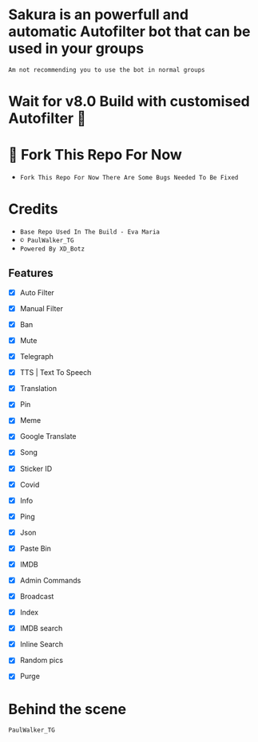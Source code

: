 # Sakura is an powerfull and automatic Autofilter bot that can be used in your groups 
`Am not recommending you to use the bot in normal groups`

# Wait for v8.0 Build with customised Autofilter 🥺

# 🤧 Fork This Repo For Now
* `Fork This Repo For Now There Are Some Bugs Needed To Be Fixed`

# Credits
* `Base Repo Used In The Build - Eva Maria`
* `© PaulWalker_TG`
* `Powered By XD_Botz`

## Features

- [x] Auto Filter
- [x] Manual Filter
- [x] Ban
- [x] Mute
- [x] Telegraph
- [x] TTS | Text To Speech
- [x] Translation 
- [x] Pin 
- [x] Meme
- [x] Google Translate
- [x] Song
- [x] Sticker ID
- [x] Covid
- [x] Info
- [x] Ping
- [x] Json
- [x] Paste Bin
- [x] IMDB
- [x] Admin Commands
- [x] Broadcast
- [x] Index
- [x] IMDB search
- [x] Inline Search
- [x] Random pics
- [x] Purge


# Behind the scene 
`PaulWalker_TG`
